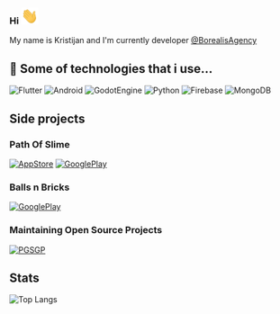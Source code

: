 ### Hi <img src="https://raw.githubusercontent.com/kristijandraca/kristijandraca/main/wave.gif" width="30px">

My name is Kristijan and I'm currently developer [@BorealisAgency](https://github.com/borealis-agency)

## 🔧 Some of technologies that i use...

![Flutter](https://img.shields.io/badge/-Flutter-blue?style=for-the-badge&logo=Flutter)
![Android](https://img.shields.io/badge/-Android-white?style=for-the-badge&logo=Android)
![GodotEngine](https://img.shields.io/badge/-GodotEngine-black?style=for-the-badge&logo=GodotEngine)
![Python](https://img.shields.io/badge/-Python-yellow?style=for-the-badge&logo=Python)
![Firebase](https://img.shields.io/badge/-Firebase-red?style=for-the-badge&logo=Firebase)
![MongoDB](https://img.shields.io/badge/-MongoDB-gray?style=for-the-badge&logo=MongoDB)

## Side projects

### Path Of Slime
[![AppStore](https://img.shields.io/badge/-AppStore-black?style=for-the-badge&logo=AppStore)](https://apps.apple.com/app/id1554669334)
[![GooglePlay](https://img.shields.io/badge/-GooglePlay-green?style=for-the-badge&logo=GooglePlay)](https://play.google.com/store/apps/details?id=com.studioadriatic.pathofslime)

### Balls n Bricks
[![GooglePlay](https://img.shields.io/badge/-GooglePlay-green?style=for-the-badge&logo=GooglePlay)](https://play.google.com/store/apps/details?id=org.studioadriatic.ballsnbricks)
### Maintaining Open Source Projects

[![PGSGP](https://github-readme-stats.vercel.app/api/pin/?username=studioadriatic&repo=PGSGP&theme=dark)](https://github.com/studioadriatic/PGSGP)
## Stats

![Top Langs](https://github-readme-stats.vercel.app/api/top-langs/?username=kristijandraca&layout=compact&theme=dark)


